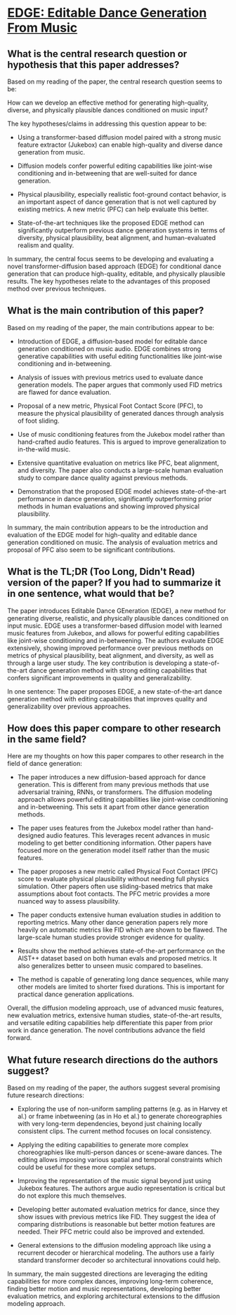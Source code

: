 # [EDGE: Editable Dance Generation From Music](https://arxiv.org/abs/2211.10658)

## What is the central research question or hypothesis that this paper addresses?

 Based on my reading of the paper, the central research question seems to be:

How can we develop an effective method for generating high-quality, diverse, and physically plausible dances conditioned on music input?

The key hypotheses/claims in addressing this question appear to be:

- Using a transformer-based diffusion model paired with a strong music feature extractor (Jukebox) can enable high-quality and diverse dance generation from music.

- Diffusion models confer powerful editing capabilities like joint-wise conditioning and in-betweening that are well-suited for dance generation.

- Physical plausibility, especially realistic foot-ground contact behavior, is an important aspect of dance generation that is not well captured by existing metrics. A new metric (PFC) can help evaluate this better.

- State-of-the-art techniques like the proposed EDGE method can significantly outperform previous dance generation systems in terms of diversity, physical plausibility, beat alignment, and human-evaluated realism and quality.

In summary, the central focus seems to be developing and evaluating a novel transformer-diffusion based approach (EDGE) for conditional dance generation that can produce high-quality, editable, and physically plausible results. The key hypotheses relate to the advantages of this proposed method over previous techniques.


## What is the main contribution of this paper?

 Based on my reading of the paper, the main contributions appear to be:

- Introduction of EDGE, a diffusion-based model for editable dance generation conditioned on music audio. EDGE combines strong generative capabilities with useful editing functionalities like joint-wise conditioning and in-betweening.

- Analysis of issues with previous metrics used to evaluate dance generation models. The paper argues that commonly used FID metrics are flawed for dance evaluation. 

- Proposal of a new metric, Physical Foot Contact Score (PFC), to measure the physical plausibility of generated dances through analysis of foot sliding.

- Use of music conditioning features from the Jukebox model rather than hand-crafted audio features. This is argued to improve generalization to in-the-wild music.

- Extensive quantitative evaluation on metrics like PFC, beat alignment, and diversity. The paper also conducts a large-scale human evaluation study to compare dance quality against previous methods.

- Demonstration that the proposed EDGE model achieves state-of-the-art performance in dance generation, significantly outperforming prior methods in human evaluations and showing improved physical plausibility.

In summary, the main contribution appears to be the introduction and evaluation of the EDGE model for high-quality and editable dance generation conditioned on music. The analysis of evaluation metrics and proposal of PFC also seem to be significant contributions.


## What is the TL;DR (Too Long, Didn't Read) version of the paper? If you had to summarize it in one sentence, what would that be?

 The paper introduces Editable Dance GEneration (EDGE), a new method for generating diverse, realistic, and physically plausible dances conditioned on input music. EDGE uses a transformer-based diffusion model with learned music features from Jukebox, and allows for powerful editing capabilities like joint-wise conditioning and in-betweening. The authors evaluate EDGE extensively, showing improved performance over previous methods on metrics of physical plausibility, beat alignment, and diversity, as well as through a large user study. The key contribution is developing a state-of-the-art dance generation method with strong editing capabilities that confers significant improvements in quality and generalizability.

In one sentence: The paper proposes EDGE, a new state-of-the-art dance generation method with editing capabilities that improves quality and generalizability over previous approaches.


## How does this paper compare to other research in the same field?

 Here are my thoughts on how this paper compares to other research in the field of dance generation:

- The paper introduces a new diffusion-based approach for dance generation. This is different from many previous methods that use adversarial training, RNNs, or transformers. The diffusion modeling approach allows powerful editing capabilities like joint-wise conditioning and in-betweening. This sets it apart from other dance generation methods.

- The paper uses features from the Jukebox model rather than hand-designed audio features. This leverages recent advances in music modeling to get better conditioning information. Other papers have focused more on the generation model itself rather than the music features. 

- The paper proposes a new metric called Physical Foot Contact (PFC) score to evaluate physical plausibility without needing full physics simulation. Other papers often use sliding-based metrics that make assumptions about foot contacts. The PFC metric provides a more nuanced way to assess plausibility.

- The paper conducts extensive human evaluation studies in addition to reporting metrics. Many other dance generation papers rely more heavily on automatic metrics like FID which are shown to be flawed. The large-scale human studies provide stronger evidence for quality.

- Results show the method achieves state-of-the-art performance on the AIST++ dataset based on both human evals and proposed metrics. It also generalizes better to unseen music compared to baselines.

- The method is capable of generating long dance sequences, while many other models are limited to shorter fixed durations. This is important for practical dance generation applications.

Overall, the diffusion modeling approach, use of advanced music features, new evaluation metrics, extensive human studies, state-of-the-art results, and versatile editing capabilities help differentiate this paper from prior work in dance generation. The novel contributions advance the field forward.


## What future research directions do the authors suggest?

 Based on my reading of the paper, the authors suggest several promising future research directions:

- Exploring the use of non-uniform sampling patterns (e.g. as in Harvey et al.) or frame inbetweening (as in Ho et al.) to generate choreographies with very long-term dependencies, beyond just chaining locally consistent clips. The current method focuses on local consistency.

- Applying the editing capabilities to generate more complex choreographies like multi-person dances or scene-aware dances. The editing allows imposing various spatial and temporal constraints which could be useful for these more complex setups. 

- Improving the representation of the music signal beyond just using Jukebox features. The authors argue audio representation is critical but do not explore this much themselves.

- Developing better automated evaluation metrics for dance, since they show issues with previous metrics like FID. They suggest the idea of comparing distributions is reasonable but better motion features are needed. Their PFC metric could also be improved and extended.

- General extensions to the diffusion modeling approach like using a recurrent decoder or hierarchical modeling. The authors use a fairly standard transformer decoder so architectural innovations could help.

In summary, the main suggested directions are leveraging the editing capabilities for more complex dances, improving long-term coherence, finding better motion and music representations, developing better evaluation metrics, and exploring architectural extensions to the diffusion modeling approach.
